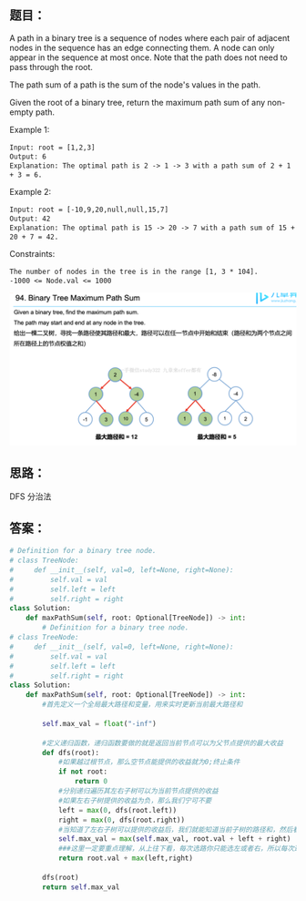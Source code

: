 ## 题目：
A path in a binary tree is a sequence of nodes where each pair of adjacent nodes in the sequence has an edge connecting them. A node can only appear in the sequence at most once. Note that the path does not need to pass through the root.

The path sum of a path is the sum of the node's values in the path.

Given the root of a binary tree, return the maximum path sum of any non-empty path.


Example 1:
```
Input: root = [1,2,3]
Output: 6
Explanation: The optimal path is 2 -> 1 -> 3 with a path sum of 2 + 1 + 3 = 6.
```
Example 2:
```
Input: root = [-10,9,20,null,null,15,7]
Output: 42
Explanation: The optimal path is 15 -> 20 -> 7 with a path sum of 15 + 20 + 7 = 42.
``` 
Constraints:
```
The number of nodes in the tree is in the range [1, 3 * 104].
-1000 <= Node.val <= 1000
```
![c](https://github.com/SSRRBB/Leetcode/blob/main/Images/110.png)

## 思路：
DFS 分治法

## 答案：
```python
# Definition for a binary tree node.
# class TreeNode:
#     def __init__(self, val=0, left=None, right=None):
#         self.val = val
#         self.left = left
#         self.right = right
class Solution:
    def maxPathSum(self, root: Optional[TreeNode]) -> int:
        # Definition for a binary tree node.
# class TreeNode:
#     def __init__(self, val=0, left=None, right=None):
#         self.val = val
#         self.left = left
#         self.right = right
class Solution:
    def maxPathSum(self, root: Optional[TreeNode]) -> int:
        #首先定义一个全局最大路径和变量，用来实时更新当前最大路径和
   
        self.max_val = float("-inf")
    
        #定义递归函数，递归函数要做的就是返回当前节点可以为父节点提供的最大收益
        def dfs(root):
            #如果越过根节点，那么空节点能提供的收益就为0;终止条件
            if not root:
                return 0 
            #分别递归遍历其左右子树可以为当前节点提供的收益
            #如果左右子树提供的收益为负，那么我们宁可不要
            left = max(0, dfs(root.left))
            right = max(0, dfs(root.right))
            #当知道了左右子树可以提供的收益后，我们就能知道当前子树的路径和，然后看是否足以更新max_val
            self.max_val = max(self.max_val, root.val + left + right)
            ###这里一定要重点理解，从上往下看，每次选路你只能选左或者右，所以每次递归返回的其实是当前节点可以为父节点提供的收益
            return root.val + max(left,right)
        
        dfs(root)
        return self.max_val
    
     

```
